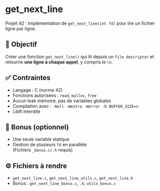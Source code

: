 # get_next_line

Projet 42 : Implémentation de `get_next_line(int fd)` pour lire un fichier ligne par ligne.

## 🎯 Objectif

Créer une fonction `get_next_line()` qui lit depuis un `file descriptor` et retourne **une ligne à chaque appel**, y compris le `\n`.

## ✅ Contraintes

- Langage : C (norme 42)
- Fonctions autorisées : `read`, `malloc`, `free`
- Aucun leak mémoire, pas de variables globales
- Compilation avec : `-Wall -Wextra -Werror -D BUFFER_SIZE=n`
- Libft interdite

## 🧨 Bonus (optionnel)

- Une seule variable statique
- Gestion de plusieurs `fd` en parallèle  
  (Fichiers `_bonus.c/.h` requis)

## ⚙️ Fichiers à rendre

- `get_next_line.c`, `get_next_line_utils.c`, `get_next_line.h`
- Bonus : `get_next_line_bonus.c`, `.h`, `utils_bonus.c`
